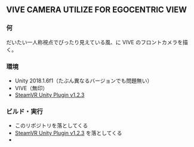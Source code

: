 ## VIVE CAMERA UTILIZE FOR EGOCENTRIC VIEW

### 何

だいたい一人称視点でぴったり見えている風、に VIVE のフロントカメラを描く。

### 環境

* Unity 2018.1.6f1（たぶん異なるバージョンでも問題無い）
* VIVE（無印）
* [SteamVR Unity Plugin v1.2.3](https://github.com/ValveSoftware/steamvr_unity_plugin/releases/tag/1.2.3)

### ビルド・実行

* このリポジトリを落としてくる
* [SteamVR Unity Plugin v1.2.3](https://github.com/ValveSoftware/steamvr_unity_plugin/releases/tag/1.2.3) を落としてくる
* 